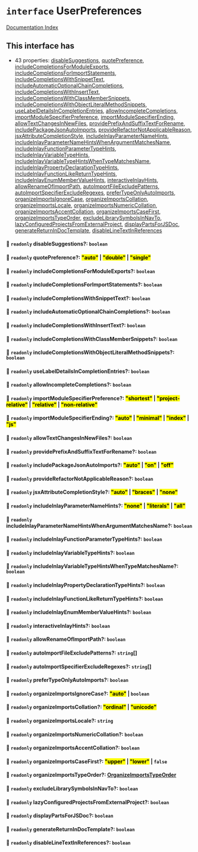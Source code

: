 # `interface` UserPreferences

[Documentation Index](../README.md)

## This interface has

- 43 properties:
[disableSuggestions](#-readonly-disablesuggestions-boolean),
[quotePreference](#-readonly-quotepreference-auto--double--single),
[includeCompletionsForModuleExports](#-readonly-includecompletionsformoduleexports-boolean),
[includeCompletionsForImportStatements](#-readonly-includecompletionsforimportstatements-boolean),
[includeCompletionsWithSnippetText](#-readonly-includecompletionswithsnippettext-boolean),
[includeAutomaticOptionalChainCompletions](#-readonly-includeautomaticoptionalchaincompletions-boolean),
[includeCompletionsWithInsertText](#-readonly-includecompletionswithinserttext-boolean),
[includeCompletionsWithClassMemberSnippets](#-readonly-includecompletionswithclassmembersnippets-boolean),
[includeCompletionsWithObjectLiteralMethodSnippets](#-readonly-includecompletionswithobjectliteralmethodsnippets-boolean),
[useLabelDetailsInCompletionEntries](#-readonly-uselabeldetailsincompletionentries-boolean),
[allowIncompleteCompletions](#-readonly-allowincompletecompletions-boolean),
[importModuleSpecifierPreference](#-readonly-importmodulespecifierpreference-shortest--projectrelative--relative--nonrelative),
[importModuleSpecifierEnding](#-readonly-importmodulespecifierending-auto--minimal--index--js),
[allowTextChangesInNewFiles](#-readonly-allowtextchangesinnewfiles-boolean),
[providePrefixAndSuffixTextForRename](#-readonly-provideprefixandsuffixtextforrename-boolean),
[includePackageJsonAutoImports](#-readonly-includepackagejsonautoimports-auto--on--off),
[provideRefactorNotApplicableReason](#-readonly-providerefactornotapplicablereason-boolean),
[jsxAttributeCompletionStyle](#-readonly-jsxattributecompletionstyle-auto--braces--none),
[includeInlayParameterNameHints](#-readonly-includeinlayparameternamehints-none--literals--all),
[includeInlayParameterNameHintsWhenArgumentMatchesName](#-readonly-includeinlayparameternamehintswhenargumentmatchesname-boolean),
[includeInlayFunctionParameterTypeHints](#-readonly-includeinlayfunctionparametertypehints-boolean),
[includeInlayVariableTypeHints](#-readonly-includeinlayvariabletypehints-boolean),
[includeInlayVariableTypeHintsWhenTypeMatchesName](#-readonly-includeinlayvariabletypehintswhentypematchesname-boolean),
[includeInlayPropertyDeclarationTypeHints](#-readonly-includeinlaypropertydeclarationtypehints-boolean),
[includeInlayFunctionLikeReturnTypeHints](#-readonly-includeinlayfunctionlikereturntypehints-boolean),
[includeInlayEnumMemberValueHints](#-readonly-includeinlayenummembervaluehints-boolean),
[interactiveInlayHints](#-readonly-interactiveinlayhints-boolean),
[allowRenameOfImportPath](#-readonly-allowrenameofimportpath-boolean),
[autoImportFileExcludePatterns](#-readonly-autoimportfileexcludepatterns-string),
[autoImportSpecifierExcludeRegexes](#-readonly-autoimportspecifierexcluderegexes-string),
[preferTypeOnlyAutoImports](#-readonly-prefertypeonlyautoimports-boolean),
[organizeImportsIgnoreCase](#-readonly-organizeimportsignorecase-auto--boolean),
[organizeImportsCollation](#-readonly-organizeimportscollation-ordinal--unicode),
[organizeImportsLocale](#-readonly-organizeimportslocale-string),
[organizeImportsNumericCollation](#-readonly-organizeimportsnumericcollation-boolean),
[organizeImportsAccentCollation](#-readonly-organizeimportsaccentcollation-boolean),
[organizeImportsCaseFirst](#-readonly-organizeimportscasefirst-upper--lower--false),
[organizeImportsTypeOrder](#-readonly-organizeimportstypeorder-organizeimportstypeorder),
[excludeLibrarySymbolsInNavTo](#-readonly-excludelibrarysymbolsinnavto-boolean),
[lazyConfiguredProjectsFromExternalProject](#-readonly-lazyconfiguredprojectsfromexternalproject-boolean),
[displayPartsForJSDoc](#-readonly-displaypartsforjsdoc-boolean),
[generateReturnInDocTemplate](#-readonly-generatereturnindoctemplate-boolean),
[disableLineTextInReferences](#-readonly-disablelinetextinreferences-boolean)


#### 📄 `readonly` disableSuggestions?: `boolean`



#### 📄 `readonly` quotePreference?: <mark>"auto"</mark> | <mark>"double"</mark> | <mark>"single"</mark>



#### 📄 `readonly` includeCompletionsForModuleExports?: `boolean`



#### 📄 `readonly` includeCompletionsForImportStatements?: `boolean`



#### 📄 `readonly` includeCompletionsWithSnippetText?: `boolean`



#### 📄 `readonly` includeAutomaticOptionalChainCompletions?: `boolean`



#### 📄 `readonly` includeCompletionsWithInsertText?: `boolean`



#### 📄 `readonly` includeCompletionsWithClassMemberSnippets?: `boolean`



#### 📄 `readonly` includeCompletionsWithObjectLiteralMethodSnippets?: `boolean`



#### 📄 `readonly` useLabelDetailsInCompletionEntries?: `boolean`



#### 📄 `readonly` allowIncompleteCompletions?: `boolean`



#### 📄 `readonly` importModuleSpecifierPreference?: <mark>"shortest"</mark> | <mark>"project-relative"</mark> | <mark>"relative"</mark> | <mark>"non-relative"</mark>



#### 📄 `readonly` importModuleSpecifierEnding?: <mark>"auto"</mark> | <mark>"minimal"</mark> | <mark>"index"</mark> | <mark>"js"</mark>



#### 📄 `readonly` allowTextChangesInNewFiles?: `boolean`



#### 📄 `readonly` providePrefixAndSuffixTextForRename?: `boolean`



#### 📄 `readonly` includePackageJsonAutoImports?: <mark>"auto"</mark> | <mark>"on"</mark> | <mark>"off"</mark>



#### 📄 `readonly` provideRefactorNotApplicableReason?: `boolean`



#### 📄 `readonly` jsxAttributeCompletionStyle?: <mark>"auto"</mark> | <mark>"braces"</mark> | <mark>"none"</mark>



#### 📄 `readonly` includeInlayParameterNameHints?: <mark>"none"</mark> | <mark>"literals"</mark> | <mark>"all"</mark>



#### 📄 `readonly` includeInlayParameterNameHintsWhenArgumentMatchesName?: `boolean`



#### 📄 `readonly` includeInlayFunctionParameterTypeHints?: `boolean`



#### 📄 `readonly` includeInlayVariableTypeHints?: `boolean`



#### 📄 `readonly` includeInlayVariableTypeHintsWhenTypeMatchesName?: `boolean`



#### 📄 `readonly` includeInlayPropertyDeclarationTypeHints?: `boolean`



#### 📄 `readonly` includeInlayFunctionLikeReturnTypeHints?: `boolean`



#### 📄 `readonly` includeInlayEnumMemberValueHints?: `boolean`



#### 📄 `readonly` interactiveInlayHints?: `boolean`



#### 📄 `readonly` allowRenameOfImportPath?: `boolean`



#### 📄 `readonly` autoImportFileExcludePatterns?: `string`\[]



#### 📄 `readonly` autoImportSpecifierExcludeRegexes?: `string`\[]



#### 📄 `readonly` preferTypeOnlyAutoImports?: `boolean`



#### 📄 `readonly` organizeImportsIgnoreCase?: <mark>"auto"</mark> | `boolean`



#### 📄 `readonly` organizeImportsCollation?: <mark>"ordinal"</mark> | <mark>"unicode"</mark>



#### 📄 `readonly` organizeImportsLocale?: `string`



#### 📄 `readonly` organizeImportsNumericCollation?: `boolean`



#### 📄 `readonly` organizeImportsAccentCollation?: `boolean`



#### 📄 `readonly` organizeImportsCaseFirst?: <mark>"upper"</mark> | <mark>"lower"</mark> | `false`



#### 📄 `readonly` organizeImportsTypeOrder?: [OrganizeImportsTypeOrder](../private.type.OrganizeImportsTypeOrder/README.md)



#### 📄 `readonly` excludeLibrarySymbolsInNavTo?: `boolean`



#### 📄 `readonly` lazyConfiguredProjectsFromExternalProject?: `boolean`



#### 📄 `readonly` displayPartsForJSDoc?: `boolean`



#### 📄 `readonly` generateReturnInDocTemplate?: `boolean`



#### 📄 `readonly` disableLineTextInReferences?: `boolean`



